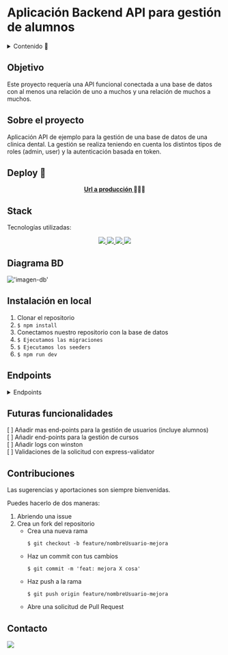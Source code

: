 # Aplicación Backend API para gestión de alumnos

<details>
  <summary>Contenido 📝</summary>
  <ol>
    <li><a href="#objetivo">Objetivo</a></li>
    <li><a href="#sobre-el-proyecto">Sobre el proyecto</a></li>
    <li><a href="#deploy-🚀">Deploy</a></li>
    <li><a href="#stack">Stack</a></li>
    <li><a href="#diagrama-bd">Diagrama</a></li>
    <li><a href="#instalación-en-local">Instalación</a></li>
    <li><a href="#endpoints">Endpoints</a></li>
    <li><a href="#futuras-funcionalidades">Futuras funcionalidades</a></li>
    <li><a href="#contribuciones">Contribuciones</a></li>
    <li><a href="#contacto">Contacto</a></li>
  </ol>
</details>

## Objetivo

Este proyecto requería una API funcional conectada a una base de datos con al menos una relación de uno a muchos y una relación de muchos a muchos.

## Sobre el proyecto

Aplicación API de ejemplo para la gestión de una base de datos de una clinica dental. La gestión se realiza teniendo en cuenta los distintos tipos de roles (admin, user) y la autenticación basada en token.

## Deploy 🚀

<div align="center">
    <a href="https://www.google.com"><strong>Url a producción </strong></a>🚀🚀🚀
</div>

## Stack

Tecnologías utilizadas:

<div align="center">
<a href="https://sequelize.org/">
    <img src= "https://img.shields.io/badge/sequelize-323330?style=for-the-badge&logo=sequelize&logoColor=white"/>
</a>
<a href="https://www.expressjs.com/">
    <img src= "https://img.shields.io/badge/express.js-%23404d59.svg?style=for-the-badge&logo=express&logoColor=%2361DAFB"/>
</a>
<a href="https://nodejs.org/es/">
    <img src= "https://img.shields.io/badge/node.js-026E00?style=for-the-badge&logo=node.js&logoColor=white"/>
</a>
<a href="https://developer.mozilla.org/es/docs/Web/JavaScript">
    <img src= "https://img.shields.io/badge/javascipt-EFD81D?style=for-the-badge&logo=javascript&logoColor=black"/>
</a>
 </div>

## Diagrama BD

!['imagen-db'](./_images/db.png)

## Instalación en local

1. Clonar el repositorio
2. `$ npm install`
3. Conectamos nuestro repositorio con la base de datos
4. `$ Ejecutamos las migraciones`
5. `$ Ejecutamos los seeders`
6. `$ npm run dev`

## Endpoints

<details>
<summary>Endpoints</summary>

- AUTH

  - Registrar alumno

          POST http://localhost:3000/auth/register/alumno

    body:

    ```js
        {
            "nombre" : "Bob",
            "apellidos": "Cooper",
            "email": "bob@cooper.com",
            "password": "12345678",
            "fecha_nacimiento": "2002-02-02",
            "activo": "si",
            "id_nacionalidad": 1,
            "id_direccion": 2
        }
    ```

  - Login

          POST http://localhost:3000/auth/login

    body:

    ```js
        {
            "email": "bob@cooper.com",
            "password": "12345678"
        }
    ```

- ALUMNOS

  - Obtener todos los alumnos

          GET http://localhost:3000/api/alumnos?page=1

  - Obtener alumno por id

          GET http://localhost:3000/api/alumnos/:id

  - Obtener alumnos por nombre

          GET http://localhost:3000/api/alumnos/nombre/:name

  - Obtener perfil de alumno

          GET http://localhost:3000/api/alumnos/profile

  - Actualizar perfil de alumno

          PUT http://localhost:3000/api/alumnos/profile

    body:

    ```js
        {
            "apellidos": "Brown",
            "fecha_nacimiento": "2000-01-01",
            "password": "123456789"
        }
    ```

- USUARIOS - Obtener todos los usuarios (incluye alumnos)

              GET http://localhost:3000/api/users?page=1

  </details>

## Futuras funcionalidades

[ ] Añadir mas end-points para la gestión de usuarios (incluye alumnos)  
[ ] Añadir end-points para la gestión de cursos  
[ ] Añadir logs con winston  
[ ] Validaciones de la solicitud con express-validator

## Contribuciones

Las sugerencias y aportaciones son siempre bienvenidas.

Puedes hacerlo de dos maneras:

1. Abriendo una issue
2. Crea un fork del repositorio
   - Crea una nueva rama
     ```
     $ git checkout -b feature/nombreUsuario-mejora
     ```
   - Haz un commit con tus cambios
     ```
     $ git commit -m 'feat: mejora X cosa'
     ```
   - Haz push a la rama
     ```
     $ git push origin feature/nombreUsuario-mejora
     ```
   - Abre una solicitud de Pull Request

## Contacto

<a href="https://www.linkedin.com/" target="_blank"><img src="https://img.shields.io/badge/-LinkedIn-%230077B5?style=for-the-badge&logo=linkedin&logoColor=white" target="_blank"></a>

</p>
